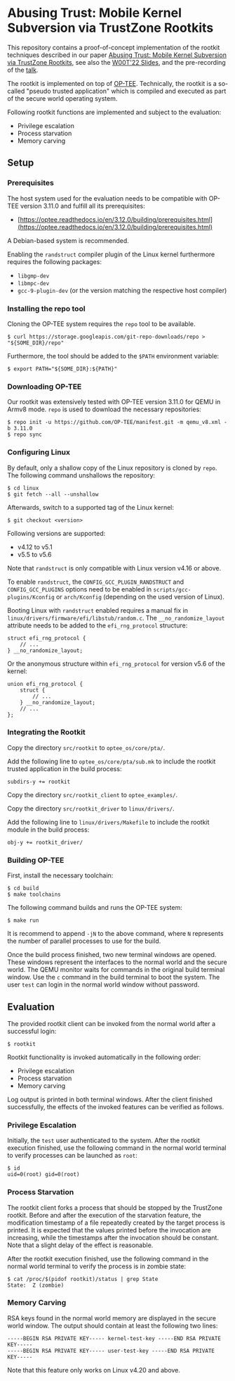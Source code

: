 # Abusing Trust: Mobile Kernel Subversion via TrustZone Rootkits

This repository contains a proof-of-concept implementation of the rootkit techniques described in our paper [Abusing Trust: Mobile Kernel Subversion via TrustZone Rootkits](https://security.inso.tuwien.ac.at/pdfs/woot22-preprint.pdf), see also the [W00T'22 Slides](https://security.inso.tuwien.ac.at/downloads/projects/abusing-trust/woot22-presentation.pdf), and the pre-recording of the [talk](https://security.inso.tuwien.ac.at/downloads/projects/abusing-trust/woot22-abusingtrust.mp4). 

The rootkit is implemented on top of [OP-TEE](https://www.op-tee.org/). Technically, the rootkit is a so-called "pseudo trusted application" which is compiled and executed as part of the secure world operating system.

Following rootkit functions are implemented and subject to the evaluation:

* Privilege escalation
* Process starvation
* Memory carving


## Setup

### Prerequisites

The host system used for the evaluation needs to be compatible with OP-TEE version 3.11.0 and fulfill all its prerequisites:

* [https://optee.readthedocs.io/en/3.12.0/building/prerequisites.html](https://optee.readthedocs.io/en/3.12.0/building/prerequisites.html)

A Debian-based system is recommended.

Enabling the `randstruct` compiler plugin of the Linux kernel furthermore requires the following packages:

* `libgmp-dev`
* `libmpc-dev`
* `gcc-9-plugin-dev` (or the version matching the respective host compiler)

### Installing the repo tool

Cloning the OP-TEE system requires the `repo` tool to be available.

```
$ curl https://storage.googleapis.com/git-repo-downloads/repo > "${SOME_DIR}/repo"
```

Furthermore, the tool should be added to the `$PATH` environment variable:

```
$ export PATH="${SOME_DIR}:${PATH}"
```

### Downloading OP-TEE

Our rootkit was extensively tested with OP-TEE version 3.11.0 for QEMU in Armv8 mode. `repo` is used to download the necessary repositories:

```
$ repo init -u https://github.com/OP-TEE/manifest.git -m qemu_v8.xml -b 3.11.0
$ repo sync
```

### Configuring Linux

By default, only a shallow copy of the Linux repository is cloned by `repo`. The following command unshallows the repository:

```
$ cd linux
$ git fetch --all --unshallow
```

Afterwards, switch to a supported tag of the Linux kernel:

```
$ git checkout <version>
```

Following versions are supported:

* v4.12 to v5.1
* v5.5 to v5.6

Note that `randstruct` is only compatible with Linux version v4.16 or above.

To enable `randstruct`, the `CONFIG_GCC_PLUGIN_RANDSTRUCT` and `CONFIG_GCC_PLUGINS` options need to be enabled in `scripts/gcc-plugins/Kconfig` or `arch/Kconfig` (depending on the used version of Linux).

Booting Linux with `randstruct` enabled requires a manual fix in `linux/drivers/firmware/efi/libstub/random.c`. The `__no_randomize_layout` attribute needs to be added to the `efi_rng_protocol` structure:

```
struct efi_rng_protocol {
    // ...
} __no_randomize_layout;
```

Or the anonymous structure within `efi_rng_protocol` for version v5.6 of the kernel:

```
union efi_rng_protocol {
    struct {
        // ...
    } __no_randomize_layout;
    // ...
};
```

### Integrating the Rootkit

Copy the directory `src/rootkit` to `optee_os/core/pta/`.

Add the following line to `optee_os/core/pta/sub.mk` to include the rootkit trusted application in the build process:

```
subdirs-y += rootkit
```

Copy the directory `src/rootkit_client` to `optee_examples/`.

Copy the directory `src/rootkit_driver` to `linux/drivers/`.

Add the following line to `linux/drivers/Makefile` to include the rootkit module in the build process:

```
obj-y += rootkit_driver/
```

### Building OP-TEE

First, install the necessary toolchain:

```
$ cd build
$ make toolchains
```

The following command builds and runs the OP-TEE system:

```
$ make run
```

It is recommend to append `-jN` to the above command, where `N` represents the number of parallel processes to use for the build.

Once the build process finished, two new terminal windows are opened. These windows represent the interfaces to the normal world and the secure world. The QEMU monitor waits for commands in the original build terminal window. Use the `c` command in the build terminal to boot the system. The user `test` can login in the normal world window without password.


## Evaluation

The provided rootkit client can be invoked from the normal world after a successful login:

```
$ rootkit
```

Rootkit functionality is invoked automatically in the following order:

* Privilege escalation
* Process starvation
* Memory carving

Log output is printed in both terminal windows. After the client finished successfully, the effects of the invoked features can be verified as follows.

### Privilege Escalation

Initially, the `test` user authenticated to the system. After the rootkit execution finished, use the following command in the normal world terminal to verify processes can be launched as `root`:

```
$ id
uid=0(root) gid=0(root)
```

### Process Starvation

The rootkit client forks a process that should be stopped by the TrustZone rootkit. Before and after the execution of the starvation feature, the modification timestamp of a file repeatedly created by the target process is printed. It is expected that the values printed before the invocation are increasing, while the timestamps after the invocation should be constant. Note that a slight delay of the effect is reasonable.

After the rootkit execution finished, use the following command in the normal world terminal to verify the process is in zombie state:

```
$ cat /proc/$(pidof rootkit)/status | grep State
State:  Z (zombie)
```

### Memory Carving

RSA keys found in the normal world memory are displayed in the secure world window. The output should contain at least the following two lines:

```
-----BEGIN RSA PRIVATE KEY----- kernel-test-key -----END RSA PRIVATE KEY-----
-----BEGIN RSA PRIVATE KEY----- user-test-key -----END RSA PRIVATE KEY-----
```

Note that this feature only works on Linux v4.20 and above.
